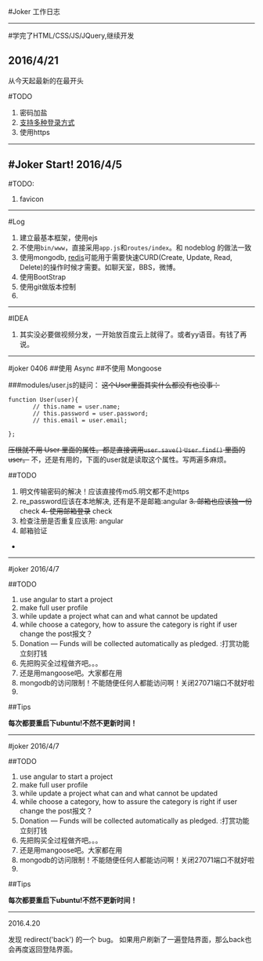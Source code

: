 #Joker 工作日志

---
#学完了HTML/CSS/JS/JQuery,继续开发

2016/4/21
---

从今天起最新的在最开头

#TODO
1. 密码加盐
2. [支持多种登录方式](http://www.liaoxuefeng.com/article/001461119866914f84275c4a5034ffeb47405caa205e335000) 
3. 使用https

---
#Joker Start! 2016/4/5
---
#TODO:
1. favicon


---
#Log
1. 建立最基本框架，使用ejs
2. 不使用`bin/www`，直接采用`app.js`和`routes/index`。和 nodeblog 的做法一致
3. 使用mongodb, [redis](https://github.com/nswbmw/N-drifter/wiki/第1章-初识-Redis)可能用于需要快速CURD(Create, Update, Read, Delete)的操作时候才需要。如聊天室，BBS，微博。
4. 使用BootStrap
5. 使用git做版本控制
6. 

---
#IDEA
1. 其实没必要做视频分发，一开始放百度云上就得了。或者yy语音。有钱了再说。

---

#joker 0406
##使用 Async 
##不使用 Mongoose

###modules/user.js的疑问：
~~这个User里面其实什么都没有也没事：~~
```
function User(user){
       // this.name = user.name;
       // this.password = user.password;
       // this.email = user.email;

};
```

~~压根就不用 User 里面的属性。都是直接调用`user.save()` `User.find()` 里面的user。~~
不，还是有用的，下面的user就是读取这个属性。写两遍多麻烦。

##TODO
1. 明文传输密码的解决！应该直接传md5.明文都不走https
2. re_password应该在本地解决, 还有是不是邮箱:angular
~~3. 邮箱也应该独一份~~ check
~~4. 使用邮箱登录~~ check
5. 检查注册是否重复应该用: angular
6. 邮箱验证

-

---

#joker 2016/4/7

##TODO

1. use angular to start a project
2. make full user profile
3. while update a project what can and what cannot be updated
4. while choose a category, how to assure the category is right if user change the post报文？
5. Donation — Funds will be collected automatically as pledged. :打赏功能立刻打钱
6. 先把购买全过程做齐吧。。。
7. 还是用mangoose吧。大家都在用
8. mongodb的访问限制！不能随便任何人都能访问啊！关闭27071端口不就好啦
9. 



##Tips

**每次都要重启下ubuntu!不然不更新时间！**

---

#joker 2016/4/7

##TODO

1. use angular to start a project
2. make full user profile
3. while update a project what can and what cannot be updated
4. while choose a category, how to assure the category is right if user change the post报文？
5. Donation — Funds will be collected automatically as pledged. :打赏功能立刻打钱
6. 先把购买全过程做齐吧。。。
7. 还是用mangoose吧。大家都在用
8. mongodb的访问限制！不能随便任何人都能访问啊！关闭27071端口不就好啦
9. 



##Tips

**每次都要重启下ubuntu!不然不更新时间！**

---
2016.4.20

发现 redirect('back') 的一个 bug。
如果用户刷新了一遍登陆界面，那么back也会再度返回登陆界面。
